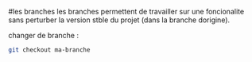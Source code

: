 #les branches
les branches permettent de travailler sur une foncionalite sans perturber la version stble du projet (dans la branche dorigine).

changer de branche :

```sh
git checkout ma-branche
```
